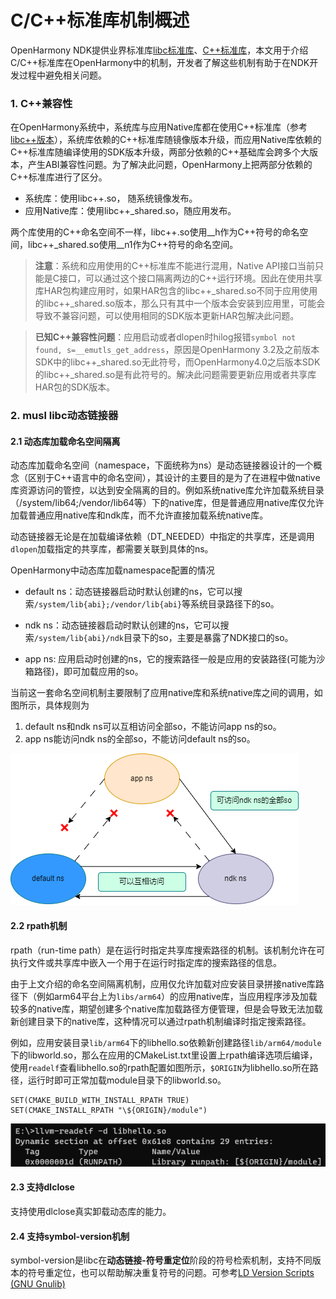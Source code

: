 # C/C++标准库机制概述

OpenHarmony NDK提供业界标准库[libc标准库](../reference/native-lib/musl.md)、[C++标准库](../reference/native-lib/cpp.md)，本文用于介绍C/C++标准库在OpenHarmony中的机制，开发者了解这些机制有助于在NDK开发过程中避免相关问题。

### 1. C++兼容性

在OpenHarmony系统中，系统库与应用Native库都在使用C++标准库（参考[libc++版本](../reference/native-lib/cpp.md)），系统库依赖的C++标准库随镜像版本升级，而应用Native库依赖的C++标准库随编译使用的SDK版本升级，两部分依赖的C++基础库会跨多个大版本，产生ABI兼容性问题。为了解决此问题，OpenHarmony上把两部分依赖的C++标准库进行了区分。

- 系统库：使用libc++.so， 随系统镜像发布。
- 应用Native库：使用libc++_shared.so，随应用发布。

两个库使用的C++命名空间不一样，libc++.so使用__h作为C++符号的命名空间，libc++_shared.so使用__n1作为C++符号的命名空间。

>__注意__：系统和应用使用的C++标准库不能进行混用，Native API接口当前只能是C接口，可以通过这个接口隔离两边的C++运行环境。因此在使用共享库HAR包构建应用时，如果HAR包含的libc++_shared.so不同于应用使用的libc++_shared.so版本，那么只有其中一个版本会安装到应用里，可能会导致不兼容问题，可以使用相同的SDK版本更新HAR包解决此问题。

>__已知C++兼容性问题__：应用启动或者dlopen时hilog报错`symbol not found, s=__emutls_get_address`，原因是OpenHarmony 3.2及之前版本SDK中的libc++_shared.so无此符号，而OpenHarmony4.0之后版本SDK的libc++_shared.so是有此符号的。解决此问题需要更新应用或者共享库HAR包的SDK版本。

### 2. musl libc动态链接器

#### 2.1 动态库加载命名空间隔离
动态库加载命名空间（namespace，下面统称为ns）是动态链接器设计的一个概念（区别于C++语言中的命名空间），其设计的主要目的是为了在进程中做native库资源访问的管控，以达到安全隔离的目的。例如系统native库允许加载系统目录（/system/lib64;/vendor/lib64等）下的native库，但是普通应用native库仅允许加载普通应用native库和ndk库，而不允许直接加载系统native库。

动态链接器无论是在加载编译依赖（DT_NEEDED）中指定的共享库，还是调用`dlopen`加载指定的共享库，都需要关联到具体的ns。

OpenHarmony中动态库加载namespace配置的情况

- default ns：动态链接器启动时默认创建的ns，它可以搜索`/system/lib{abi};/vendor/lib{abi}`等系统目录路径下的so。

- ndk ns：动态链接器启动时默认创建的ns，它可以搜索`/system/lib{abi}/ndk`目录下的so，主要是暴露了NDK接口的so。

- app ns: 应用启动时创建的ns，它的搜索路径一般是应用的安装路径(可能为沙箱路径)，即可加载应用的so。

当前这一套命名空间机制主要限制了应用native库和系统native库之间的调用，如图所示，具体规则为

1. default ns和ndk ns可以互相访问全部so，不能访问app ns的so。
2. app ns能访问ndk ns的全部so，不能访问default ns的so。

![zh-cn_image_musl_ld_namespace](figures/dl_namespace.png)

#### 2.2 rpath机制
rpath（run-time path）是在运行时指定共享库搜索路径的机制。该机制允许在可执行文件或共享库中嵌入一个用于在运行时指定库的搜索路径的信息。

由于上文介绍的命名空间隔离机制，应用仅允许加载对应安装目录拼接native库路径下（例如arm64平台上为`libs/arm64`）的应用native库，当应用程序涉及加载较多的native库，期望创建多个native库加载路径方便管理，但是会导致无法加载新创建目录下的native库，这种情况可以通过rpath机制编译时指定搜索路径。

例如，应用安装目录`lib/arm64`下的libhello.so依赖新创建路径`lib/arm64/module`下的libworld.so，那么在应用的CMakeList.txt里设置上rpath编译选项后编译，使用`readelf`查看libhello.so的rpath配置如图所示，`$ORIGIN`为libhello.so所在路径，运行时即可正常加载module目录下的libworld.so。
```
SET(CMAKE_BUILD_WITH_INSTALL_RPATH TRUE)
SET(CMAKE_INSTALL_RPATH "\${ORIGIN}/module")
```
![zh-cn_image_musl_ld_rpath](figures/dl_rpath.png)

#### 2.3 支持dlclose
支持使用dlclose真实卸载动态库的能力。

#### 2.4 支持symbol-version机制
symbol-version是libc在**动态链接-符号重定位**阶段的符号检索机制，支持不同版本的符号重定位，也可以帮助解决重复符号的问题。可参考<a href="https://www.gnu.org/software/gnulib/manual/html_node/LD-Version-Scripts.html">LD Version Scripts (GNU Gnulib)</a>